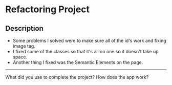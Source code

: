 # Refactoring Project

## Description

- Some problems I solved were to make sure all of the id's work and fixing image tag.
- I fixed some of the classes so that it's all on one so it doesn't take up space.
- Another thing I fixed was the Semantic Elements on the page.

___

  What did you use to complete the project?
  How does the app work?
